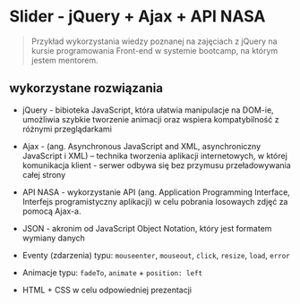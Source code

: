 # Slider - jQuery + Ajax + API NASA

> Przykład wykorzystania wiedzy poznanej na zajęciach z jQuery na kursie programowania Front-end w systemie bootcamp, na którym jestem mentorem. 

## wykorzystane rozwiązania

* jQuery - bibioteka JavaScript, która ułatwia manipulacje na DOM-ie, umożliwia szybkie tworzenie animacji oraz wspiera kompatybilność z różnymi przeglądarkami 

* Ajax - (ang. Asynchronous JavaScript and XML, asynchroniczny JavaScript i XML) – technika tworzenia aplikacji internetowych, w której komunikacja klient - serwer odbywa się bez przymusu przeładowywania całej strony

* API NASA - wykorzystanie API (ang. Application Programming Interface, Interfejs programistyczny aplikacji) w celu pobrania losowaych zdjęć za pomocą Ajax-a.

* JSON - akronim od JavaScript Object Notation, który jest formatem wymiany danych

* Eventy (zdarzenia) typu: `mouseenter`, `mouseout`, `click`, `resize`, `load`, `error`

* Animacje typu: `fadeTo`, `animate` + `position: left`

* HTML + CSS w celu odpowiedniej prezentacji
